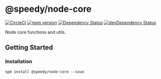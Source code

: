 # @speedy/node-core
[![CircleCI](https://circleci.com/gh/alan-agius4/speedy-node-core.svg?style=shield)](https://circleci.com/gh/alan-agius4/speedy-node-core)
[![npm version](https://img.shields.io/npm/v/@speedy/node-core.svg)](https://www.npmjs.com/package/@speedy/node-core)
[![Dependency Status](https://img.shields.io/david/alan-agius4/speedy-node-core.svg?style=flat-square)](https://david-dm.org/alan-agius4/speedy-node-core)
[![devDependency Status](https://img.shields.io/david/dev/alan-agius4/speedy-node-core.svg?style=flat-square)](https://david-dm.org/alan-agius4/speedy-node-core?type=dev)

Node core functions and utils.

## Getting Started

### Installation

```core
npm install @speedy/node-core --save
```